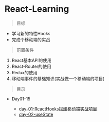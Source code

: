 # React-Learning

> 目标

* 学习新的特性Hooks
* 完成个移动端的实战

> 前置条件

1. React基本API的使用
2. React-Router的使用
3. Redux的使用
4. 移动端事件的基础知识(实战做一个移动端的项目)

> 目录

* Day01-15

    * [day-01-ReactHooks搭建移动端实战项目](./Day01-15/day-01/ReactHooks搭建移动端实战项目.md)
    * [day-02-useState](./Day01-15/day-02/useState.md)

      
